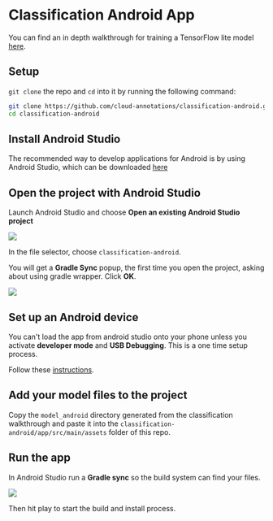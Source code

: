 # Classification Android App

You can find an in depth walkthrough for training a TensorFlow lite model [here](https://github.com/cloud-annotations/training/).

## Setup
`git clone` the repo and `cd` into it by running the following command:

```bash
git clone https://github.com/cloud-annotations/classification-android.git
cd classification-android
```

## Install Android Studio
The recommended way to develop applications for Android is by using Android Studio, which can be downloaded [here](https://developer.android.com/studio/index.html)

## Open the project with Android Studio
Launch Android Studio and choose **Open an existing Android Studio project**

![](https://codelabs.developers.google.com/codelabs/tensorflow-for-poets-2-tflite/img/1482ddc7911df61b.png)

In the file selector, choose `classification-android`.

You will get a **Gradle Sync** popup, the first time you open the project, asking about using gradle wrapper. Click **OK**.

![](https://codelabs.developers.google.com/codelabs/tensorflow-for-poets-2-tflite/img/b9f9a03dd27fd1bb.png)

## Set up an Android device
You can't load the app from android studio onto your phone unless you activate **developer mode** and **USB Debugging**. This is a one time setup process.

Follow these [instructions](https://developer.android.com/studio/debug/dev-options.html#enable).

## Add your model files to the project
Copy the `model_android` directory generated from the classification walkthrough and paste it into the `classification-android/app/src/main/assets` folder of this repo.

## Run the app
In Android Studio run a **Gradle sync** so the build system can find your files.

![](https://codelabs.developers.google.com/codelabs/tensorflow-for-poets-2-tflite/img/774326d4e89c2559.png)

Then hit play to start the build and install process.
